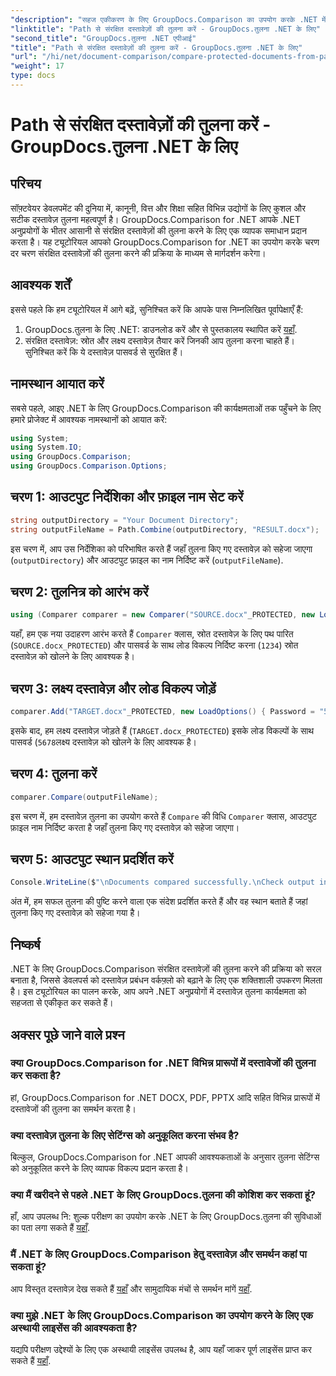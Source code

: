 ```yaml
---
"description": "सहज एकीकरण के लिए GroupDocs.Comparison का उपयोग करके .NET में संरक्षित दस्तावेज़ों की आसानी से तुलना करें। अपने दस्तावेज़ प्रबंधन वर्कफ़्लो को बेहतर बनाएँ।"
"linktitle": "Path से संरक्षित दस्तावेज़ों की तुलना करें - GroupDocs.तुलना .NET के लिए"
"second_title": "GroupDocs.तुलना .NET एपीआई"
"title": "Path से संरक्षित दस्तावेज़ों की तुलना करें - GroupDocs.तुलना .NET के लिए"
"url": "/hi/net/document-comparison/compare-protected-documents-from-path/"
"weight": 17
type: docs
---
```

# Path से संरक्षित दस्तावेज़ों की तुलना करें - GroupDocs.तुलना .NET के लिए

## परिचय
सॉफ़्टवेयर डेवलपमेंट की दुनिया में, कानूनी, वित्त और शिक्षा सहित विभिन्न उद्योगों के लिए कुशल और सटीक दस्तावेज़ तुलना महत्वपूर्ण है। GroupDocs.Comparison for .NET आपके .NET अनुप्रयोगों के भीतर आसानी से संरक्षित दस्तावेज़ों की तुलना करने के लिए एक व्यापक समाधान प्रदान करता है। यह ट्यूटोरियल आपको GroupDocs.Comparison for .NET का उपयोग करके चरण दर चरण संरक्षित दस्तावेज़ों की तुलना करने की प्रक्रिया के माध्यम से मार्गदर्शन करेगा।
## आवश्यक शर्तें
इससे पहले कि हम ट्यूटोरियल में आगे बढ़ें, सुनिश्चित करें कि आपके पास निम्नलिखित पूर्वापेक्षाएँ हैं:
1. GroupDocs.तुलना के लिए .NET: डाउनलोड करें और से पुस्तकालय स्थापित करें [यहाँ](https://releases.groupdocs.com/comparison/net/).
2. संरक्षित दस्तावेज़: स्रोत और लक्ष्य दस्तावेज़ तैयार करें जिनकी आप तुलना करना चाहते हैं। सुनिश्चित करें कि ये दस्तावेज़ पासवर्ड से सुरक्षित हैं।

## नामस्थान आयात करें
सबसे पहले, आइए .NET के लिए GroupDocs.Comparison की कार्यक्षमताओं तक पहुँचने के लिए हमारे प्रोजेक्ट में आवश्यक नामस्थानों को आयात करें:
```csharp
using System;
using System.IO;
using GroupDocs.Comparison;
using GroupDocs.Comparison.Options;
```

## चरण 1: आउटपुट निर्देशिका और फ़ाइल नाम सेट करें
```csharp
string outputDirectory = "Your Document Directory";
string outputFileName = Path.Combine(outputDirectory, "RESULT.docx");
```
इस चरण में, आप उस निर्देशिका को परिभाषित करते हैं जहाँ तुलना किए गए दस्तावेज़ को सहेजा जाएगा (`outputDirectory`) और आउटपुट फ़ाइल का नाम निर्दिष्ट करें (`outputFileName`).
## चरण 2: तुलनित्र को आरंभ करें
```csharp
using (Comparer comparer = new Comparer("SOURCE.docx"_PROTECTED, new LoadOptions(){ Password = "1234" }))
```
यहाँ, हम एक नया उदाहरण आरंभ करते हैं `Comparer` क्लास, स्रोत दस्तावेज़ के लिए पथ पारित (`SOURCE.docx_PROTECTED`) और पासवर्ड के साथ लोड विकल्प निर्दिष्ट करना (`1234`) स्रोत दस्तावेज़ को खोलने के लिए आवश्यक है।
## चरण 3: लक्ष्य दस्तावेज़ और लोड विकल्प जोड़ें
```csharp
comparer.Add("TARGET.docx"_PROTECTED, new LoadOptions() { Password = "5678" });
```
इसके बाद, हम लक्ष्य दस्तावेज़ जोड़ते हैं (`TARGET.docx_PROTECTED`) इसके लोड विकल्पों के साथ पासवर्ड (`5678`लक्ष्य दस्तावेज़ को खोलने के लिए आवश्यक है।
## चरण 4: तुलना करें
```csharp
comparer.Compare(outputFileName);
```
इस चरण में, हम दस्तावेज़ तुलना का उपयोग करते हैं `Compare` की विधि `Comparer` क्लास, आउटपुट फ़ाइल नाम निर्दिष्ट करता है जहाँ तुलना किए गए दस्तावेज़ को सहेजा जाएगा।
## चरण 5: आउटपुट स्थान प्रदर्शित करें
```csharp
Console.WriteLine($"\nDocuments compared successfully.\nCheck output in {Directory.GetCurrentDirectory()}.");
```
अंत में, हम सफल तुलना की पुष्टि करने वाला एक संदेश प्रदर्शित करते हैं और वह स्थान बताते हैं जहां तुलना किए गए दस्तावेज़ को सहेजा गया है।

## निष्कर्ष
.NET के लिए GroupDocs.Comparison संरक्षित दस्तावेज़ों की तुलना करने की प्रक्रिया को सरल बनाता है, जिससे डेवलपर्स को दस्तावेज़ प्रबंधन वर्कफ़्लो को बढ़ाने के लिए एक शक्तिशाली उपकरण मिलता है। इस ट्यूटोरियल का पालन करके, आप अपने .NET अनुप्रयोगों में दस्तावेज़ तुलना कार्यक्षमता को सहजता से एकीकृत कर सकते हैं।
## अक्सर पूछे जाने वाले प्रश्न
### क्या GroupDocs.Comparison for .NET विभिन्न प्रारूपों में दस्तावेजों की तुलना कर सकता है?
हां, GroupDocs.Comparison for .NET DOCX, PDF, PPTX आदि सहित विभिन्न प्रारूपों में दस्तावेजों की तुलना का समर्थन करता है।
### क्या दस्तावेज़ तुलना के लिए सेटिंग्स को अनुकूलित करना संभव है?
बिल्कुल, GroupDocs.Comparison for .NET आपकी आवश्यकताओं के अनुसार तुलना सेटिंग्स को अनुकूलित करने के लिए व्यापक विकल्प प्रदान करता है।
### क्या मैं खरीदने से पहले .NET के लिए GroupDocs.तुलना की कोशिश कर सकता हूं?
हाँ, आप उपलब्ध नि: शुल्क परीक्षण का उपयोग करके .NET के लिए GroupDocs.तुलना की सुविधाओं का पता लगा सकते हैं [यहाँ](https://releases.groupdocs.com/).
### मैं .NET के लिए GroupDocs.Comparison हेतु दस्तावेज़ और समर्थन कहां पा सकता हूं?
आप विस्तृत दस्तावेज़ देख सकते हैं [यहाँ](https://tutorials.groupdocs.com/comparison/net/) और सामुदायिक मंचों से समर्थन मांगें [यहाँ](https://forum.groupdocs.com/c/comparison/12).
### क्या मुझे .NET के लिए GroupDocs.Comparison का उपयोग करने के लिए एक अस्थायी लाइसेंस की आवश्यकता है?
यद्यपि परीक्षण उद्देश्यों के लिए एक अस्थायी लाइसेंस उपलब्ध है, आप यहाँ जाकर पूर्ण लाइसेंस प्राप्त कर सकते हैं [यहाँ](https://purchase.groupdocs.com/buy).
